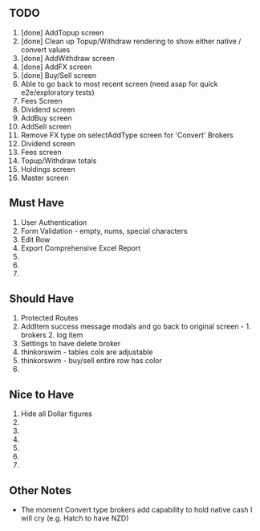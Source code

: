 ## TODO
1. [done] AddTopup screen
1. [done] Clean up Topup/Withdraw rendering to show either native / convert values
1. [done] AddWithdraw screen
1. [done] AddFX screen
1. [done] Buy/Sell screen
1. Able to go back to most recent screen (need asap for quick e2e/exploratory tests)
1. Fees Screen
1. Dividend screen
1. AddBuy screen
1. AddSell screen
1. Remove FX type on selectAddType screen for 'Convert' Brokers
1. Dividend screen
1. Fees screen
1. Topup/Withdraw totals
1. Holdings screen
1. Master screen

## Must Have
1. User Authentication
1. Form Validation - empty, nums, special characters
1. Edit Row
1. Export Comprehensive Excel Report
1.
1.
1.

## Should Have
1. Protected Routes
1. AddItem success message modals and go back to original screen - 1. brokers 2. log item
1. Settings to have delete broker
1. thinkorswim - tables cols are adjustable
1. thinkorswim - buy/sell entire row has color
1. 

## Nice to Have
1. Hide all Dollar figures
1.
1.
1.
1.
1.
1.

## Other Notes
- The moment Convert type brokers add capability to hold native cash I will cry (e.g. Hatch to have NZD)